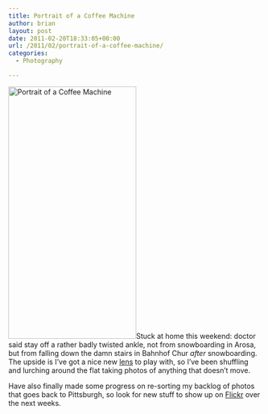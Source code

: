 ```yaml
---
title: Portrait of a Coffee Machine
author: brian
layout: post
date: 2011-02-20T18:33:05+00:00
url: /2011/02/portrait-of-a-coffee-machine/
categories:
  - Photography

---
```

[<img class="alignleft" src="http://farm6.static.flickr.com/5253/5461189241_a38178de06.jpg" alt="Portrait of a Coffee Machine" width="254" height="500" />][1]Stuck at home this weekend: doctor said stay off a rather badly twisted ankle, not from snowboarding in Arosa, but from falling down the damn stairs in Bahnhof Chur _after_ snowboarding. The upside is I&#8217;ve got a nice new [lens][2] to play with, so I&#8217;ve been shuffling and lurching around the flat taking photos of anything that doesn&#8217;t move.

Have also finally made some progress on re-sorting my backlog of photos that goes back to Pittsburgh, so look for new stuff to show up on [Flickr][3] over the next weeks.

 [1]: http://www.flickr.com/photos/bht/5461189241/ "Portrait of a Coffee Machine by bht, on Flickr"
 [2]: http://www.the-digital-picture.com/reviews/canon-ef-100mm-f-2.8-l-is-usm-macro-lens-review.aspx
 [3]: http://www.flickr.com/photos/bht/